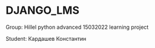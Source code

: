 # DJANGO_LMS
Group:
    Hillel python advanced 15032022 learning project

Student:
    Кардашев Константин

